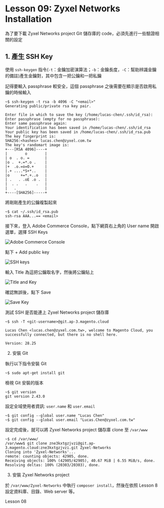 # Lesson 09: Zyxel Networks Installation

為了要下載 Zyxel Networks project Git 儲存庫的 code，必須先進行一些驗證相關的設定

## 1. 產生 SSH Key

使用 `ssh-keygen` 指令(`-t`：金鑰加密演算法；`-b`：金鑰長度，`-C`：幫助辨識金鑰的備註)產生金鑰對，其中包含一把公鑰和一把私鑰

記得要輸入 passphrase 較安全，這個 passphrase 之後需要在顯示是否啟用私鑰的時候輸入

```
~$ ssh-keygen -t rsa -b 4096 -C "<email>"
Generating public/private rsa key pair.

Enter file in which to save the key (/home/lucas-chen/.ssh/id_rsa): Enter passphrase (empty for no passphrase): 
Enter same passphrase again: 
Your identification has been saved in /home/lucas-chen/.ssh/id_rsa
Your public key has been saved in /home/lucas-chen/.ssh/id_rsa.pub
The key fingerprint is:
SHA256:<hashes> lucas.chen@zyxel.com.tw
The key's randomart image is:
+---[RSA 4096]----+
|        o        |
| o  . o. =       |
|o .  +.=*.o .    |
|+  .o.=o=O.+     |
|.+ ....*S+*..    |
|o     +=*.+..o   |
| .   . .oE .o .  |
|  . .   .    .   |
|   .             |
+----[SHA256]-----+
```

將剛剛產生的公鑰複製起來

```
~$ cat ~/.ssh/id_rsa.pub
ssh-rsa AAA...== <email>
```

接下來，登入 Adobe Commerce Console，點下網頁右上角的 User name 開啟選單，選擇 SSH Keys

![Adobe Commerce Console](https://github.com/user-attachments/assets/ca871c48-fb35-4150-a88c-5e6efae5f9ee)

點下 + Add public key

![SSH keys](https://github.com/user-attachments/assets/aab11ade-5b25-41bb-acfa-03fff3f15471)

輸入 Title 為這把公鑰取名字，然後將公鑰貼上

![Title and Key](https://github.com/user-attachments/assets/83940b4f-0f92-4c08-a32a-63cc6ee91ed2)

確認無誤後，點下 Save

![Save Key](https://github.com/user-attachments/assets/98b41ed6-78c3-4922-8656-e16e6f9487a1)

測試 SSH 是否能連上 Zyxel Networks project 儲存庫

```
~$ ssh -T <git-username>@git.ap-3.magento.cloud

Lucas Chen <lucas.chen@zyxel.com.tw>, welcome to Magento Cloud, you successfully connected, but there is no shell here.

Version: 28.25
```

2. 安裝 Git

執行以下指令安裝 Git

```
~$ sudo apt-get install git
```

檢視 Git 安裝的版本

```
~$ git version
git version 2.43.0
```

設定全域使用者資訊: `user.name` 和 `user.email`

```
~$ git config --global user.name "Lucas Chen"
~$ git config --global user.email "Lucas.Chen@zyxel.com.tw"
```

設定完成後，就可以將 Zyxel Networks project 儲存庫 clone 至 `/var/www`

```
~$ cd /var/www/
/var/www$ git clone zne3kxtgzjvzi@git.ap-3.magento.cloud:zne3kxtgzjvzi.git Zyxel-Networks
Cloning into 'Zyxel-Networks'...
remote: counting objects: 42905, done.
Receiving objects: 100% (42905/42905), 40.67 MiB | 6.55 MiB/s, done.
Resolving deltas: 100% (20303/20303), done.
```

3. 安裝 Zyxel Networks project

於 `/var/www/Zyxel-Networks` 中執行 `composer install`，然後在依照 Lesson 8 設定資料庫、目錄、Web server 等。

Lesson 08
